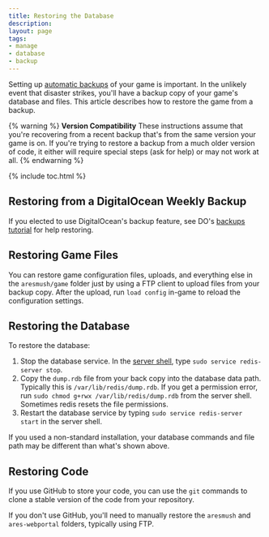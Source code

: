 ```yaml
---
title: Restoring the Database
description: 
layout: page
tags:
- manage
- database
- backup
---
```


Setting up [automatic backups](/tutorials/manage/backups.html) of your game is important.  In the unlikely event that disaster strikes, you'll have a backup copy of your game's database and files. This article describes how to restore the game from a backup.

{% warning %}
**Version Compatibility** These instructions assume that you're recovering from a recent backup that's from the same version your game is on. If you're trying to restore a backup from a much older version of code, it either will require special steps (ask for help) or may not work at all.
{% endwarning %}

{% include toc.html %}

## Restoring from a DigitalOcean Weekly Backup

If you elected to use DigitalOcean's backup feature, see DO's [backups tutorial](https://www.digitalocean.com/community/tutorials/an-introduction-to-digitalocean-backups) for help restoring.

## Restoring Game Files

You can restore game configuration files, uploads, and everything else in the `aresmush/game` folder just by using a FTP client to upload files from your backup copy.  After the upload, run `load config` in-game to reload the configuration settings.

## Restoring the Database

To restore the database:

1. Stop the database service.  In the [server shell](/tutorials/manage/server-shell.html), type `sudo service redis-server stop`.
2. Copy the `dump.rdb` file from your back copy into the database data path.  Typically this is `/var/lib/redis/dump.rdb`.  If you get a permission error, run `sudo chmod g+rwx /var/lib/redis/dump.rdb` from the server shell.  Sometimes redis resets the file permissions.
3. Restart the database service by typing `sudo service redis-server start` in the server shell.

If you used a non-standard installation, your database commands and file path may be different than what's shown above.

## Restoring Code

If you use GitHub to store your code, you can use the `git` commands to clone a stable version of the code from your repository.

If you don't use GitHub, you'll need to manually restore the `aresmush` and `ares-webportal` folders, typically using FTP.